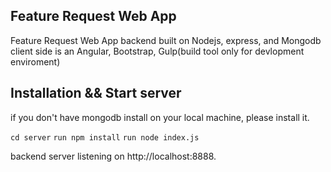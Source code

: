 ## Feature Request Web App
Feature Request Web App backend built on Nodejs, express, and Mongodb
client side is an Angular, Bootstrap, Gulp(build tool only for devlopment enviroment)


## Installation && Start server
if you don't have mongodb install on your local machine, please install it. 

`cd server`
`run npm install`
`run node index.js`

backend server listening on http://localhost:8888.

